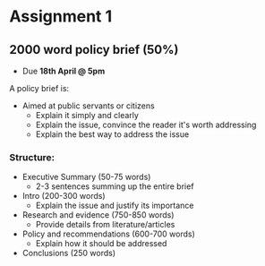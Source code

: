 
# Assignment 1
## 2000 word policy brief (50%)
- Due **18th April @ 5pm**


 A policy brief is:
- Aimed at public servants or citizens
	- Explain it simply and clearly
	- Explain the issue, convince the reader it's worth addressing
	- Explain the best way to address the issue



### Structure:
- Executive Summary (50-75 words)
	- 2-3 sentences summing up the entire brief
- Intro (200-300 words)
	- Explain the issue and justify its importance
- Research and evidence (750-850 words)
	- Provide details from literature/articles
- Policy and recommendations (600-700 words)
	- Explain how it should be addressed
- Conclusions (250 words)
